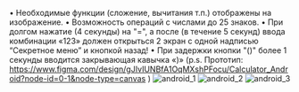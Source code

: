 • Необходимые функции (сложение, вычитания т.п.) отображены на изображение.
• Возможность операций с числами до 25 знаков.
• При долгом нажатие (4 секунды) на "=", а после (в течение 5 секунд) ввода комбинации «123» должен открыться 2 экран с одной надписью “Секретное меню” и кнопкой назад!
• При задержки кнопки "()" более 1 секунды вводится закрывающая кавычка «)»
(p.s. Прототип: https://www.figma.com/design/gJIvIUNBfA1OqMXshPFocu/Calculator_Android?node-id=0-1&node-type=canvas )
![android_1](https://github.com/user-attachments/assets/c56cc706-c063-4a90-ae8b-c484bd225ce6)
![android_2](https://github.com/user-attachments/assets/adb4e2bc-a066-4209-9d65-8efc4e8afa6c)
![android_3](https://github.com/user-attachments/assets/5e6647d9-1f97-4341-a375-81608848cb9e)
